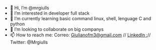 - 👋 Hi, I’m @mrgiulls
- 👀 I’m interested in developer full stack
- 🌱 I’m currently learning basic command linux, shell, lenguage C and python
- 💞️ I’m looking to collaborate on big companys 
- 📫 How to reach me: Correo: Giulianofm3@gmail.com // [LinkedIn :](https://www.linkedin.com/in/giuliano-flores-mesias/)// Twitter: @Mrgiulls

<!---
mrgiulls/mrgiulls is a ✨ special ✨ repository because its `README.md` (this file) appears on your GitHub profile.
You can click the Preview link to take a look at your changes.
--->

